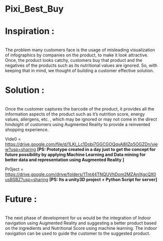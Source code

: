# Pixi_Best_Buy

# Inspiration :
<br>The problem many customers face is the usage of misleading visualization of infographics by companies on the product, to make it look attractive. Once, the product looks catchy, customers buy that product and the negatives of the products such as its nutritional values are ignored. So, with keeping that in mind, we thought of building a customer effective solution.</br>

# Solution :
<br>Once the customer captures the barcode of the product, it provides all the information aspects of the product such as it’s nutrition score, energy values, allergens, etc. , which may be ignored or may not come in the direct hindsight of customers using Augmented Reality to provide a reinvented shopping experience.</br>



Vide0 = https://drive.google.com/file/d/1LKl_Lc1Dobi7GGCGOQqvA8llZp5OGZDn/view?usp=sharing
<b>[PS: Prototype created in a day just to get the concept for future possibility by applying Machine Learning and Data mining for better data and representation using Augmented Reality ] </b>

Pr0ject = https://drive.google.com/drive/folders/1Tnt44TNQUVhDom2MZAnlXgcQX0usBSBZ?usp=sharing
<b>[PS: Its a unity3D project + Python Script for server] </b>

# Future : 
<br>The next phase of development for us would be the integration of Indoor navigation using Augmented Reality and suggesting a better product based on the ingredients and Nutritional Score using machine learning. The indoor navigation can be used to guide the customer to the suggested product.</br>


